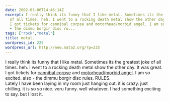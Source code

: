 ```yaml
---
date: 2002-03-06T14:46:14Z
excerpt: I really think its funny that I like metal. Sometimes its the greatest joke
  of all times. heh. I went to a rocking death metal show the other day. It was great.
  I got tickets for cannibal corpse and motorhead/morbid angel. I am so excited. also
  - the dimmu borgir disc ru...
tags: ["rock","metal"]
title: metal.
wordpress_id: 225
wordpress_url: http://new.nata2.org/?p=225
---
```


I really think its funny that I like metal. Sometimes its the greatest joke of all times. heh. I went to a rocking death metal show the other day. It was great. I got tickets for <a href="http://www.cannibalcorpse.net/">cannibal corpse</a> and <a href="http://www.imotorhead.com/">motorhead</a>/<a href="http://www.morbidangel.com/">morbid angel</a>. I am so excited. also - the dimmu borgir disc rules. RULES.<br/>Lately I have been laying in my room just hanging out. it is crazy. just chilling. it is so so nice. veru funny. well whatever. I had something exciting to say. but I lost it. 
